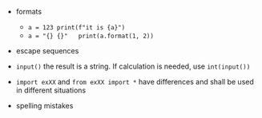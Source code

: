 - formats
  - `a = 123 print(f"it is {a}")`  
  - `a = "{} {}"   print(a.format(1, 2))` 

- escape sequences 
- `input()` the result is a string. If calculation is needed, 
use `int(input())` 
- `import exXX` and `from exXX import *` have differences and shall be used in 
different situations
- spelling mistakes
 
